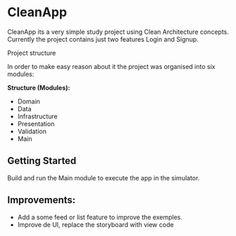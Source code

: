 # CleanApp
CleanApp its a very simple study project using Clean Architecture concepts. Currently the project contains just two features Login and Signup.

Project structure

In order to make easy reason about it the project was organised into six modules:

**Structure (Modules):**

- Domain
- Data
- Infrastructure
- Presentation
- Validation
- Main

## Getting Started
Build and run the Main module to execute the app in the simulator.

## Improvements:

- Add a some feed or list feature to improve the exemples.
- Improve de UI, replace the storyboard with view code
